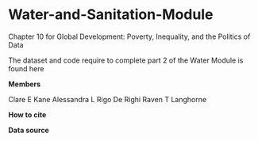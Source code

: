 # Water-and-Sanitation-Module
Chapter 10 for Global Development: Poverty, Inequality, and the Politics of Data

The dataset and code require to complete part 2 of the Water Module is found here

**Members**

Clare E Kane
Alessandra L Rigo De Righi
Raven T Langhorne

**How to cite**

**Data source**
